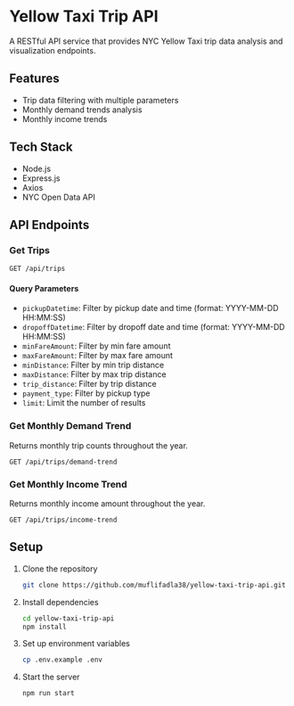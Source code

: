 # Yellow Taxi Trip API

A RESTful API service that provides NYC Yellow Taxi trip data analysis and visualization endpoints.

## Features

- Trip data filtering with multiple parameters
- Monthly demand trends analysis
- Monthly income trends

## Tech Stack

- Node.js
- Express.js
- Axios
- NYC Open Data API

## API Endpoints

### Get Trips
    GET /api/trips

#### Query Parameters
- `pickupDatetime`: Filter by pickup date and time (format: YYYY-MM-DD HH:MM:SS)
- `dropoffDatetime`: Filter by dropoff date and time (format: YYYY-MM-DD HH:MM:SS)
- `minFareAmount`: Filter by min fare amount
- `maxFareAmount`: Filter by max fare amount
- `minDistance`: Filter by min trip distance
- `maxDistance`: Filter by max trip distance
- `trip_distance`: Filter by trip distance
- `payment_type`: Filter by pickup type
- `limit`: Limit the number of results

### Get Monthly Demand Trend
Returns monthly trip counts throughout the year.

    GET /api/trips/demand-trend

### Get Monthly Income Trend
Returns monthly income amount throughout the year.

    GET /api/trips/income-trend


## Setup

1. Clone the repository
    ```bash
    git clone https://github.com/muflifadla38/yellow-taxi-trip-api.git

2. Install dependencies
    ```bash
    cd yellow-taxi-trip-api
    npm install

3. Set up environment variables
    ```bash
    cp .env.example .env

4. Start the server
    ```bash
    npm run start
